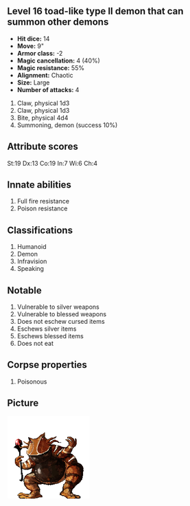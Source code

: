 ## Level 16 toad-like type II demon that can summon other demons
- **Hit dice:** 14
- **Move:** 9"
- **Armor class:** -2
- **Magic cancellation:** 4 (40%)
- **Magic resistance:** 55%
- **Alignment:** Chaotic
- **Size:** Large
- **Number of attacks:** 4
1. Claw, physical 1d3
2. Claw, physical 1d3
3. Bite, physical 4d4
4. Summoning, demon (success 10%)
## Attribute scores
St:19 Dx:13 Co:19 In:7 Wi:6 Ch:4
## Innate abilities
1. Full fire resistance
2. Poison resistance
## Classifications
1. Humanoid
2. Demon
3. Infravision
4. Speaking
## Notable
1. Vulnerable to silver weapons
2. Vulnerable to blessed weapons
3. Does not eschew cursed items
4. Eschews silver items
5. Eschews blessed items
6. Does not eat
## Corpse properties
1. Poisonous
## Picture
![Hezrou](https://github.com/hyvanmielenpelit/GnollHackTileSet/blob/main/Monsters/hezrou/hezrou.png)
